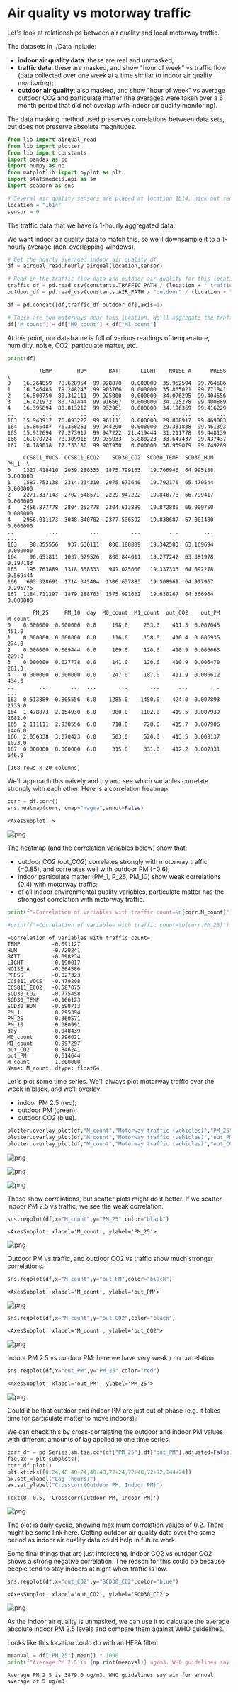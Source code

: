 # Air quality vs motorway traffic

Let's look at relationships between air quality and local motorway traffic.

The datasets in ./Data include:
- **indoor air quality data**: these are real and unmasked;
- **traffic data**: these are masked, and show "hour of week" vs traffic flow (data collected over one week at a time similar to indoor air quality monitoring);
- **outdoor air quality**: also masked, and show "hour of week" vs average outdoor CO2 and particulate matter (the averages were taken over a 6 month period that did not overlap with indoor air quality monitoring).

The data masking method used preserves correlations between data sets, but does not preserve absolute magnitudes.


```python
from lib import airqual_read
from lib import plotter
from lib import constants
import pandas as pd
import numpy as np
from matplotlib import pyplot as plt
import statsmodels.api as sm
import seaborn as sns

# Several air quality sensors are placed at location 1b14, pick out sensor 0.
location = "1b14"
sensor = 0
```

The traffic data that we have is 1-hourly aggregated data.

We want indoor air quality data to match this, so we'll downsample it to a 1-hourly average (non-overlapping windows).


```python
# Get the hourly averaged indoor air quality df
df = airqual_read.hourly_airqual(location,sensor)

# Read in the traffic flow data and outdoor air quality for this location and append to indoor air qual dataframe
traffic_df = pd.read_csv(constants.TRAFFIC_PATH / (location + "_traffic.csv"),index_col=0)
outdoor_df = pd.read_csv(constants.AIR_PATH / "outdoor" / (location + "_outair.csv"),index_col=0)

df = pd.concat([df,traffic_df,outdoor_df],axis=1)

# There are two motorways near this location. We'll aggregate the traffic flows.
df["M_count"] = df["M0_count"] + df["M1_count"]
```

At this point, our dataframe is full of various readings of temperature, humidity, noise, CO2, particulate matter, etc.


```python
print(df)
```

              TEMP        HUM       BATT      LIGHT    NOISE_A      PRESS  \
    0    16.264059  78.628954  99.928870   0.000000  35.952594  99.764686   
    1    16.346485  79.248243  99.903766   0.000000  35.865021  99.771841   
    2    16.500750  80.312111  99.925000   0.000000  34.076295  99.404556   
    3    16.421972  80.741444  99.916667   0.000000  34.125278  99.400889   
    4    16.395894  80.813212  99.932961   0.000000  34.196369  99.416229   
    ..         ...        ...        ...        ...        ...        ...   
    163  15.943917  76.093222  99.961111   0.000000  29.808917  99.469083   
    164  15.865487  76.350251  99.944290   0.000000  29.331838  99.461393   
    165  15.912694  77.273917  99.947222  21.419444  31.211778  99.448139   
    166  16.070724  78.309916  99.935933   5.880223  33.647437  99.437437   
    167  16.189038  77.753180  99.907950   0.000000  36.959079  99.749289   
    
         CCS811_VOCS  CCS811_ECO2    SCD30_CO2  SCD30_TEMP  SCD30_HUM      PM_1  \
    0    1327.418410  2039.280335  1875.799163   19.706946  64.995188  0.000000   
    1    1587.753138  2314.234310  2075.673640   19.792176  65.470544  0.000000   
    2    2271.337143  2702.648571  2229.947222   19.848778  66.799417  0.000000   
    3    2456.877778  2804.252778  2304.613889   19.872889  66.909750  0.000000   
    4    2956.011173  3048.840782  2377.586592   19.838687  67.001480  0.000000   
    ..           ...          ...          ...         ...        ...       ...   
    163    88.355556   937.636111   800.188889   19.342583  63.169694  0.000000   
    164    96.651811  1037.629526   800.844011   19.277242  63.381978  0.197183   
    165   195.763889  1318.558333   941.025000   19.337333  64.092278  0.569444   
    166   693.328691  1714.345404  1306.637883   19.508969  64.917967  0.295775   
    167  1184.711297  1879.288703  1575.991632   19.630167  64.366904  0.000000   
    
            PM_25     PM_10  day  M0_count  M1_count  out_CO2    out_PM  M_count  
    0    0.000000  0.000000  0.0     198.0     253.0    411.3  0.007045    451.0  
    1    0.000000  0.000000  0.0     116.0     158.0    410.4  0.006935    274.0  
    2    0.000000  0.069444  0.0     109.0     120.0    410.9  0.006663    229.0  
    3    0.000000  0.027778  0.0     141.0     120.0    410.9  0.006470    261.0  
    4    0.000000  0.000000  0.0     247.0     187.0    411.9  0.006612    434.0  
    ..        ...       ...  ...       ...       ...      ...       ...      ...  
    163  0.513889  0.805556  6.0    1285.0    1450.0    424.0  0.007893   2735.0  
    164  1.478873  2.154930  6.0     980.0    1102.0    419.5  0.007939   2082.0  
    165  2.111111  2.930556  6.0     718.0     728.0    415.7  0.007906   1446.0  
    166  2.056338  3.070423  6.0     503.0     520.0    413.5  0.008137   1023.0  
    167  0.000000  0.000000  6.0     315.0     331.0    412.2  0.007331    646.0  
    
    [168 rows x 20 columns]


We'll approach this naively and try and see which variables correlate strongly with each other. Here is a correlation heatmap:


```python
corr = df.corr()
sns.heatmap(corr, cmap="magma",annot=False)
```




    <AxesSubplot: >




    
![png](README_files/README_7_1.png)
    


The heatmap (and the correlation variables below) show that:
- outdoor CO2 (out_CO2) correlates strongly with motorway traffic (=0.85), and correlates well with outdoor PM (=0.6);
- indoor particulate matter (PM_1, P_25, PM_10) show weak correlations (0.4) with motorway traffic;
- of all indoor environmental quality variables, particulate matter has the strongest correlation with motorway traffic.


```python
print(f"=Correlation of variables with traffic count=\n{corr.M_count}")

#print(f"=Correlation of variables with traffic count=\n{corr.PM_25}")
```

    =Correlation of variables with traffic count=
    TEMP          -0.091127
    HUM           -0.720241
    BATT          -0.098234
    LIGHT          0.190017
    NOISE_A       -0.664586
    PRESS         -0.027323
    CCS811_VOCS   -0.479208
    CCS811_ECO2   -0.587075
    SCD30_CO2     -0.775458
    SCD30_TEMP    -0.166123
    SCD30_HUM     -0.690713
    PM_1           0.295394
    PM_25          0.360571
    PM_10          0.380991
    day           -0.048439
    M0_count       0.996021
    M1_count       0.997297
    out_CO2        0.846241
    out_PM         0.614644
    M_count        1.000000
    Name: M_count, dtype: float64


Let's plot some time series. We'll always plot motorway traffic over the week in black, and we'll overlay:
- indoor PM 2.5 (red);
- outdoor PM (green);
- outdoor CO2 (blue).


```python
plotter.overlay_plot(df,"M_count","Motorway traffic (vehicles)","PM_25","Indoor PM2.5 (ppm)",['k','r'])
plotter.overlay_plot(df,"M_count","Motorway traffic (vehicles)","out_PM","Outdoor PM (ppm)",['k','g'])
plotter.overlay_plot(df,"M_count","Motorway traffic (vehicles)","out_CO2","Outdoor CO2 (ppm)",['k','b'])
```


    
![png](README_files/README_11_0.png)
    



    
![png](README_files/README_11_1.png)
    



    
![png](README_files/README_11_2.png)
    


These show correlations, but scatter plots might do it better. If we scatter indoor PM 2.5 vs traffic, we see the weak correlation.


```python
sns.regplot(df,x="M_count",y="PM_25",color="black")
```




    <AxesSubplot: xlabel='M_count', ylabel='PM_25'>




    
![png](README_files/README_13_1.png)
    


Outdoor PM vs traffic, and outdoor CO2 vs traffic show much stronger correlations.


```python
sns.regplot(df,x="M_count",y="out_PM",color="black")
```




    <AxesSubplot: xlabel='M_count', ylabel='out_PM'>




    
![png](README_files/README_15_1.png)
    



```python
sns.regplot(df,x="M_count",y="out_CO2",color="black")
```




    <AxesSubplot: xlabel='M_count', ylabel='out_CO2'>




    
![png](README_files/README_16_1.png)
    


Indoor PM 2.5 vs outdoor PM: here we have very weak / no correlation. 


```python
sns.regplot(df,x="out_PM",y="PM_25",color="red")
```




    <AxesSubplot: xlabel='out_PM', ylabel='PM_25'>




    
![png](README_files/README_18_1.png)
    


Could it be that outdoor and indoor PM are just out of phase (e.g. it takes time for particulate matter to move indoors)?

We can check this by cross-correlating the outdoor and indoor PM values with different amounts of lag applied to one time series.


```python
corr_df = pd.Series(sm.tsa.ccf(df["PM_25"],df["out_PM"],adjusted=False))
fig,ax = plt.subplots()
corr_df.plot()
plt.xticks([0,24,48,48+24,48+48,72+24,72+48,72+72,144+24])
ax.set_xlabel("Lag (hours)")
ax.set_ylabel("Crosscorr(Outdoor PM, Indoor PM)")
```




    Text(0, 0.5, 'Crosscorr(Outdoor PM, Indoor PM)')




    
![png](README_files/README_20_1.png)
    


The plot is daily cyclic, showing maximum correlation values of 0.2. There might be some link here. Getting outdoor air quality data over the same period as indoor air quality data could help in future work.

Some final things that are just interesting. Indoor CO2 vs outdoor CO2 shows a strong negative correlation. The reason for this could be because people tend to stay indoors at night when traffic is low.


```python
sns.regplot(df,x="out_CO2",y="SCD30_CO2",color="blue")
```




    <AxesSubplot: xlabel='out_CO2', ylabel='SCD30_CO2'>




    
![png](README_files/README_22_1.png)
    


As the indoor air quality is unmasked, we can use it to calculate the average absolute indoor PM 2.5 levels and compare them against WHO guidelines.

Looks like this location could do with an HEPA filter.


```python
meanval = df["PM_25"].mean() * 1000
print(f"Average PM 2.5 is {np.rint(meanval)} ug/m3. WHO guidelines say aim for annual average of 5 ug/m3")
```

    Average PM 2.5 is 3879.0 ug/m3. WHO guidelines say aim for annual average of 5 ug/m3

